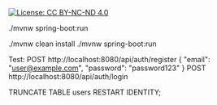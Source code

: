 [![License: CC BY-NC-ND 4.0](https://img.shields.io/badge/License-CC%20BY--NC--ND%204.0-lightgrey.svg)](https://creativecommons.org/licenses/by-nc-nd/4.0/)

./mvnw spring-boot:run

./mvnw clean install
./mvnw spring-boot:run

Test:
POST http://localhost:8080/api/auth/register
{
  "email": "user@example.com",
  "password": "password123"
}
POST http://localhost:8080/api/auth/login

TRUNCATE TABLE users RESTART IDENTITY;